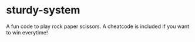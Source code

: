 # sturdy-system
A fun code to play rock paper scissors. A cheatcode is included if you want to win everytime!
